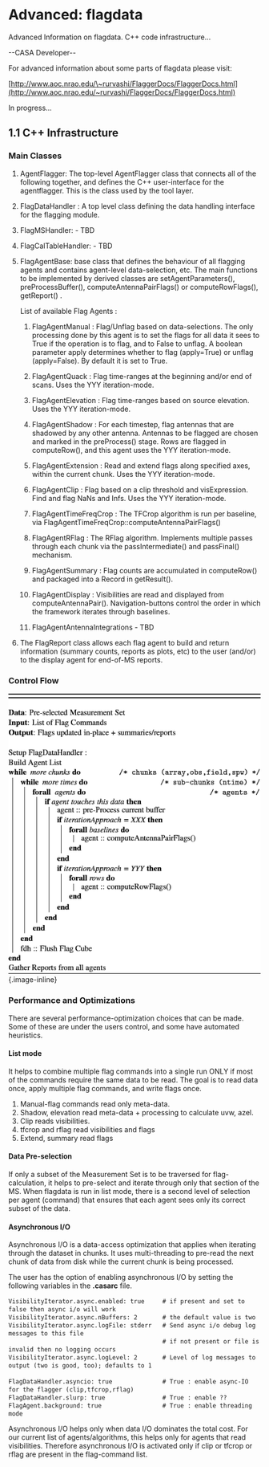 

# Advanced: flagdata 

Advanced Information on flagdata. C++ code infrastructure\...

\--CASA Developer\--

For advanced information about some parts of flagdata please visit:

[http://www.aoc.nrao.edu/\~rurvashi/FlaggerDocs/FlaggerDocs.html](http://www.aoc.nrao.edu/~rurvashi/FlaggerDocs/FlaggerDocs.html)

In progress\...

 

## 1.1 C++ Infrastructure

 

### Main Classes

1.  AgentFlagger: The top-level AgentFlagger class that connects all of the following together, and defines the C++ user-interface for the agentflagger. This is the class used by the tool layer.

2.  FlagDataHandler : A top level class defining the data handling interface for the flagging module.

3.  FlagMSHandler: - TBD

4.  FlagCalTableHandler: - TBD

5.  FlagAgentBase: base class that defines the behaviour of all flagging agents and contains agent-level data-selection, etc. The main functions to be implemented by derived classes are setAgentParameters(), preProcessBuffer(), computeAntennaPairFlags() or computeRowFlags(), getReport() .

    List of available Flag Agents :

    1.  FlagAgentManual : Flag/Unflag based on data-selections. The only processing done by this agent is to set the flags for all data it sees to True if the operation is to flag, and to False to unflag. A boolean parameter apply determines whether to flag (apply=True) or unflag (apply=False). By default it is set to True.

    2.  FlagAgentQuack : Flag time-ranges at the beginning and/or end of scans. Uses the YYY iteration-mode.

    3.  FlagAgentElevation : Flag time-ranges based on source elevation. Uses the YYY iteration-mode.

    4.  FlagAgentShadow : For each timestep, flag antennas that are shadowed by any other antenna. Antennas to be flagged are chosen and marked in the preProcess() stage. Rows are flagged in computeRow(), and this agent uses the YYY iteration-mode.

    5.  FlagAgentExtension : Read and extend flags along specified axes, within the current chunk. Uses the YYY iteration-mode.

    6.  FlagAgentClip : Flag based on a clip threshold and visExpression. Find and flag NaNs and Infs. Uses the YYY iteration-mode.

    7.  FlagAgentTimeFreqCrop : The TFCrop algorithm is run per baseline, via FlagAgentTimeFreqCrop::computeAntennaPairFlags()

    8.  FlagAgentRFlag : The RFlag algorithm. Implements multiple passes through each chunk via the passIntermediate() and passFinal() mechanism.

    9.  FlagAgentSummary : Flag counts are accumulated in computeRow() and packaged into a Record in getResult().

    10. FlagAgentDisplay : Visibilities are read and displayed from computeAntennaPair(). Navigation-buttons control the order in which the framework iterates through baselines.

    11. FlagAgentAntennaIntegrations - TBD

     

6.  The FlagReport class allows each flag agent to build and return information (summary counts, reports as plots, etc) to the user (and/or) to the display agent for end-of-MS reports.

###  Control Flow

![55045d458766e4fad0872ad6a034931be98c7555](media/55045d458766e4fad0872ad6a034931be98c7555.png){.image-inline}

### Performance and Optimizations

There are several performance-optimization choices that can be made. Some of these are under the users control, and some have automated heuristics.

#### List mode

It helps to combine multiple flag commands into a single run ONLY if most of the commands require the same data to be read. The goal is to read data once, apply multiple flag commands, and write flags once.

1.  Manual-flag commands read only meta-data.
2.  Shadow, elevation read meta-data + processing to calculate uvw, azel.
3.  Clip reads visibilities.
4.  tfcrop and rflag read visibilities and flags
5.  Extend, summary read flags

#### Data Pre-selection

If only a subset of the Measurement Set is to be traversed for flag-calculation, it helps to pre-select and iterate through only that section of the MS. When flagdata is run in list mode, there is a second level of selection per agent (command) that ensures that each agent sees only its correct subset of the data.

#### Asynchronous I/O

Asynchronous I/O is a data-access optimization that applies when iterating through the dataset in chunks. It uses multi-threading to pre-read the next chunk of data from disk while the current chunk is being processed.

The user has the option of enabling asynchronous I/O by setting the following variables in the **.casarc** file.

    VisibilityIterator.async.enabled: true     # if present and set to false then async i/o will work
    VisibilityIterator.async.nBuffers: 2       # the default value is two
    VisibilityIterator.async.logFile: stderr   # Send async i/o debug log messages to this file
                                               # if not present or file is invalid then no logging occurs
    VisibilityIterator.async.logLevel: 2       # Level of log messages to output (two is good, too); defaults to 1

    FlagDataHandler.asyncio: true              # True : enable async-IO for the flagger (clip,tfcrop,rflag)
    FlagDataHandler.slurp: true                # True : enable ??
    FlagAgent.background: true                 # True : enable threading mode

Asynchronous I/O helps only when data I/O dominates the total cost. For our current list of agents/algorithms, this helps only for agents that read visibilities. Therefore asynchronous I/O is activated only if clip or tfcrop or rflag are present in the flag-command list.

 

 

